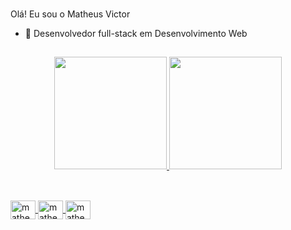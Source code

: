 ###
 Olá! Eu sou o Matheus Victor




- 💼 Desenvolvedor full-stack em Desenvolvimento Web


##


 <div align="center">
  <a href="https://github.com/matheusvictor95">
  <img height="180em" src="https://github-readme-stats.vercel.app/api?username=matheusvictor95&show_icons=true&theme=dracula&include_all_commits=true&count_private=true"/>
  <img height="180em" src="https://github-readme-stats.vercel.app/api/top-langs/?username=matheusvictor95&layout=compact&langs_count=7&theme=dracula"/>
    </div>
    
    
  ##
  
  <div style="display: inline_block"><br>

 

  <img align="center" alt="matheusvictor95-HTML" height="30" width="40" src="https://cdn.jsdelivr.net/gh/devicons/devicon/icons/html5/html5-original-wordmark.svg">
  <img align="center" alt="matheusvictor95-CSS" height="30" width="40" src="https://cdn.jsdelivr.net/gh/devicons/devicon/icons/css3/css3-original-wordmark.svg">
   <img align="center" alt="matheusvictor95-PHP" height="30" width="40" src="https://cdn.jsdelivr.net/gh/devicons/devicon/icons/php/php-original.svg">
  
   
     
 </div>
     
          
  ##
  
  

